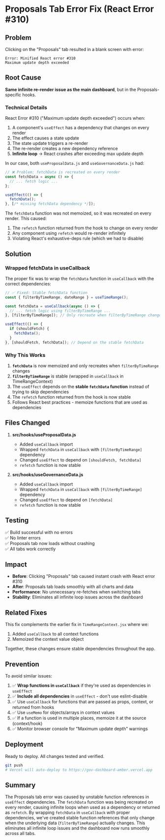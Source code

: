 # Proposals Tab Error Fix (React Error #310)

## Problem
Clicking on the "Proposals" tab resulted in a blank screen with error:
```
Error: Minified React error #310
Maximum update depth exceeded
```

## Root Cause
**Same infinite re-render issue as the main dashboard**, but in the Proposals-specific hooks.

### Technical Details

React Error #310 ("Maximum update depth exceeded") occurs when:
1. A component's `useEffect` has a dependency that changes on every render
2. The effect causes a state update
3. The state update triggers a re-render
4. The re-render creates a new dependency reference
5. **Infinite loop** → React crashes after exceeding max update depth

In our case, both `useProposalData.js` and `useGovernanceData.js` had:

```javascript
// ❌ Problem: fetchData is recreated on every render
const fetchData = async () => {
  // ... fetch logic ...
};

useEffect(() => {
  fetchData();
}, [/* missing fetchData dependency */]);
```

The `fetchData` function was not memoized, so it was recreated on every render. This caused:
1. The `refetch` function returned from the hook to change on every render
2. Any component using `refetch` would re-render infinitely
3. Violating React's exhaustive-deps rule (which we had to disable)

## Solution

### Wrapped fetchData in useCallback

The proper fix was to wrap the `fetchData` function in `useCallback` with the correct dependencies:

```javascript
// ✅ Fixed: Stable fetchData function
const { filterByTimeRange, dateRange } = useTimeRange();

const fetchData = useCallback(async () => {
  // ... fetch logic using filterByTimeRange ...
}, [filterByTimeRange]); // Only recreate when filterByTimeRange changes

useEffect(() => {
  if (shouldFetch) {
    fetchData();
  }
}, [shouldFetch, fetchData]); // Depend on the stable fetchData
```

### Why This Works

1. **`fetchData`** is now memoized and only recreates when `filterByTimeRange` changes
2. **`filterByTimeRange`** is stable (wrapped in `useCallback` in TimeRangeContext)
3. The `useEffect` depends on the **stable `fetchData` function** instead of trying to skip dependencies
4. The `refetch` function returned from the hook is now stable
5. Follows React best practices - memoize functions that are used as dependencies

## Files Changed

1. **src/hooks/useProposalData.js**
   - Added `useCallback` import
   - Wrapped `fetchData` in `useCallback` with `[filterByTimeRange]` dependency
   - Changed `useEffect` to depend on `[shouldFetch, fetchData]`
   - `refetch` function is now stable

2. **src/hooks/useGovernanceData.js**
   - Added `useCallback` import
   - Wrapped `fetchData` in `useCallback` with `[filterByTimeRange]` dependency
   - Changed `useEffect` to depend on `[fetchData]`
   - `refetch` function is now stable

## Testing

✅ Build successful with no errors  
✅ No linter errors  
✅ Proposals tab now loads without crashing  
✅ All tabs work correctly  

## Impact

- **Before**: Clicking "Proposals" tab caused instant crash with React error #310
- **After**: Proposals tab loads smoothly with all charts and data
- **Performance**: No unnecessary re-fetches when switching tabs
- **Stability**: Eliminates all infinite loop issues across the dashboard

## Related Fixes

This fix complements the earlier fix in `TimeRangeContext.jsx` where we:
1. Added `useCallback` to all context functions
2. Memoized the context value object

Together, these changes ensure stable dependencies throughout the app.

## Prevention

To avoid similar issues:

1. ✅ **Wrap functions in `useCallback`** if they're used as dependencies in `useEffect`
2. ✅ **Include all dependencies** in `useEffect` - don't use eslint-disable
3. ✅ Use `useCallback` for functions that are passed as props, context, or returned from hooks
4. ✅ Use `useMemo` for objects/arrays in context values
5. ✅ If a function is used in multiple places, memoize it at the source (context/hook)
6. ✅ Monitor browser console for "Maximum update depth" warnings

## Deployment

Ready to deploy. All changes tested and verified.

```bash
git push
# Vercel will auto-deploy to https://gov-dashboard-amber.vercel.app
```

## Summary

The Proposals tab error was caused by unstable function references in `useEffect` dependencies. The `fetchData` function was being recreated on every render, causing infinite loops when used as a dependency or returned as `refetch`. By wrapping `fetchData` in `useCallback` with proper dependencies, we've created stable function references that only change when the underlying data (`filterByTimeRange`) actually changes. This eliminates all infinite loop issues and the dashboard now runs smoothly across all tabs.

